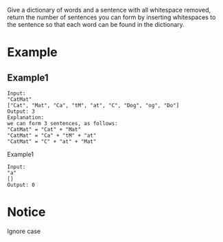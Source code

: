 Give a dictionary of words and a sentence with all whitespace removed, return the number of sentences you can form by inserting whitespaces to the sentence so that each word can be found in the dictionary.

# Example
## Example1
```
Input:
"CatMat"
["Cat", "Mat", "Ca", "tM", "at", "C", "Dog", "og", "Do"]
Output: 3
Explanation:
we can form 3 sentences, as follows:
"CatMat" = "Cat" + "Mat"
"CatMat" = "Ca" + "tM" + "at"
"CatMat" = "C" + "at" + "Mat"
```
Example1
```
Input:
"a"
[]
Output: 0
```
# Notice
Ignore case